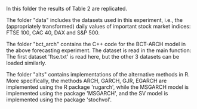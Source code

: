 In this folder the results of Table 2 are replicated.

The folder "data" includes the datasets used in this experiment, i.e., the (appropriately transformed) daily values of important stock market indices: FTSE 100, CAC 40, DAX and S&P 500.

The folder "bct_arch" contains the C++ code for the BCT-ARCH model in the above forecasting experiment. The dataset is read in the main function: The first dataset 'ftse.txt' is read here, but the other 3 datasets can be loaded similarly. 

The folder "alts" contains implementations of the alternative methods in R. More specifically, the methods ARCH, GARCH, GJR, EGARCH are implemented using the R package 'rugarch', while the MSGARCH model is implemented using the package 'MSGARCH', and the SV model is implemented using the package 'stochvol'.
